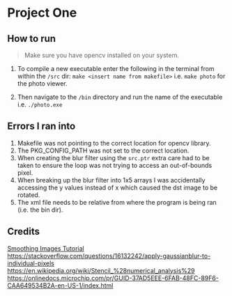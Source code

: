 # Project One

## How to run

> Make sure you have opencv installed on your system.

1. To compile a new executable enter the following in the terminal from within the `/src` dir:
   `make <insert name from makefile>` i.e. `make photo` for the photo viewer.

2. Then navigate to the `/bin` directory and run the name of the executable i.e. `./photo.exe`

<!-- ## Steps taken

1. Created `data`, `bin`, `src`, and `include` subdirectories.
2. Created `makefile` and installed Makefile Tools extension. Make sure the makefile is within the `src` directory.
3. Created `src/imgDisplay.cpp` using the [OpenCV tutorial](https://docs.opencv.org/4.5.1/db/deb/tutorial_display_image.html) for reading/writing images.
4. Added the `starry_night.jpg` sample image.
5. Run command `make photo` from within the `./src` directory.
6. `cd` into bin and run `./photo.exe`.
7. You can also run `./photo <path_to_image>` if you want to use your own image.

8. Used template from assignment to create `vidDisplay.cpp`.
9. Run command `make vid` from within `./src` directory.
10. `cd` into `bin/` and run `./vid.exe`. -->

## Errors I ran into

1. Makefile was not pointing to the correct location for opencv library.
2. The PKG_CONFIG_PATH was not set to the correct location.
3. When creating the blur filter using the `src.ptr` extra care had to be taken to ensure the loop was not trying to access an out-of-bounds pixel.
4. When breaking up the blur filter into 1x5 arrays I was accidentally accessing the y values instead of x which caused the dst image to be rotated.
5. The xml file needs to be relative from where the program is being ran (i.e. the bin dir).

## Credits

[Smoothing Images Tutorial](https://docs.opencv.org/3.4/dc/dd3/tutorial_gausian_median_blur_bilateral_filter.html)
https://stackoverflow.com/questions/16132242/apply-gaussianblur-to-individual-pixels
https://en.wikipedia.org/wiki/Stencil_%28numerical_analysis%29
https://onlinedocs.microchip.com/pr/GUID-37AD5EEE-6FAB-48FC-89F6-CAA649534B2A-en-US-1/index.html

